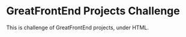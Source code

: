 <!-- Use Ctrl/Cmd + Shift + V in VS Code to preview this Markdown file. -->

# GreatFrontEnd Projects Challenge

This is challenge of GreatFrontEnd projects, under HTML.